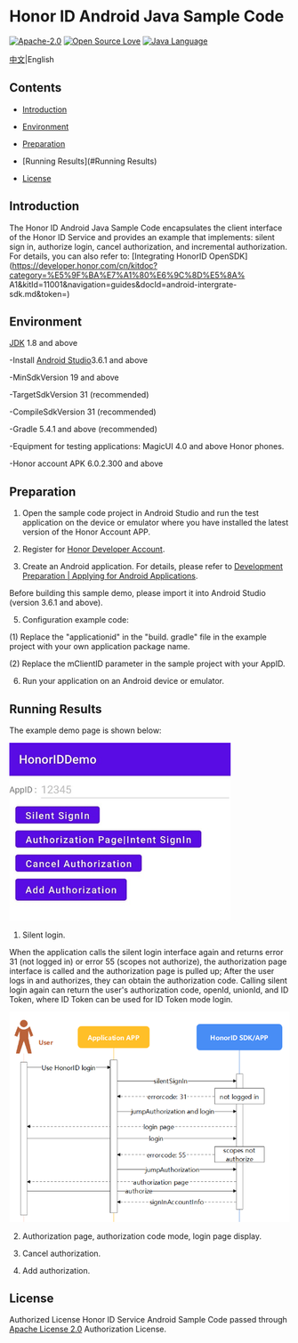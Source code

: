 # Honor ID Android Java Sample Code

[![Apache-2.0](https://img.shields.io/badge/license-Apache-blue)](http://www.apache.org/licenses/LICENSE-2.0)
[![Open Source Love](https://img.shields.io/static/v1?label=Open%20Source&message=%E2%9D%A4%EF%B8%8F&color=green)]()
[![Java Language](https://img.shields.io/badge/language-java-green.svg)](https://www.java.com/en/)

[中文](README.md)|English



## Contents

- [Introduction](#Introduction)
- [Environment](#Environment)
- [Preparation](#Preparation)
- [Running Results](#Running Results)

- [License](#License)



## Introduction

The Honor ID Android Java Sample Code encapsulates the client interface of the Honor ID Service and provides an example that implements: silent sign in, authorize login, cancel authorization, and incremental authorization. For details, you can also refer to: [Integrating HonorID OpenSDK](https://developer.honor.com/cn/kitdoc?category=%E5%9F%BA%E7%A1%80%E6%9C%8D%E5%8A% A1&kitId=11001&navigation=guides&docId=android-intergrate-sdk.md&token=)



## Environment

[JDK](https://www.oracle.com/java/technologies/javase-downloads.html)  1.8 and above

-Install [Android Studio]( https://developer.android.com/studio)3.6.1 and above

-MinSdkVersion 19 and above

-TargetSdkVersion 31 (recommended)

-CompileSdkVersion 31 (recommended)

-Gradle 5.4.1 and above (recommended)

-Equipment for testing applications: MagicUI 4.0 and above Honor phones.

-Honor account APK 6.0.2.300 and above



## Preparation

1. Open the sample code project in Android Studio and run the test application on the device or emulator where you have installed the latest version of the Honor Account APP.

2. Register for [Honor Developer Account](https://developer.honor.com/cn/ ).

3. Create an Android application. For details, please refer to [Development Preparation | Applying for Android Applications](https://developer.honor.com/cn/kitdoc?category=base&kitId=11001&navigation=guides&docId=android-apply-application.md).

Before building this sample demo, please import it into Android Studio (version 3.6.1 and above).

5. Configuration example code:

(1) Replace the "applicationid" in the "build. gradle" file in the example project with your own application package name.

(2) Replace the mClientID parameter in the sample project with your AppID.

6. Run your application on an Android device or emulator.



## Running Results

The example demo page is shown below:

<img src="images/honoriddemo.png" alt="account sample result" style="zoom: 80%;" />

1. Silent login.

When the application calls the silent login interface again and returns error 31 (not logged in) or error 55 (scopes not authorize), the authorization page interface is called and the authorization page is pulled up; After the user logs in and authorizes, they can obtain the authorization code. Calling silent login again can return the user's authorization code, openId, unionId, and ID Token, where ID Token can be used for ID Token mode login.

![image-20220912203820818](images/silentsignin.png)

2. Authorization page, authorization code mode, login page display.

3. Cancel authorization.

4. Add authorization.



## License

Authorized License Honor ID Service Android Sample Code passed through [Apache License 2.0](http://www.apache.org/licenses/LICENSE-2.0 ) Authorization License.